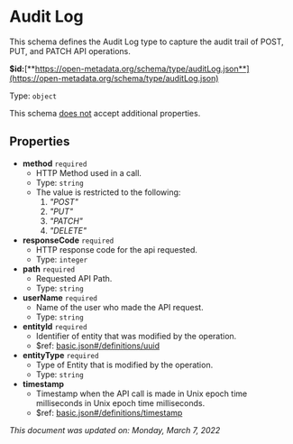 # Audit Log

This schema defines the Audit Log type to capture the audit trail of POST, PUT, and PATCH API operations.

**$id:**[**https://open-metadata.org/schema/type/auditLog.json**](https://open-metadata.org/schema/type/auditLog.json)

Type: `object`

This schema <u>does not</u> accept additional properties.

## Properties
 - **method** `required`
	 - HTTP Method used in a call.
	 - Type: `string`
	 - The value is restricted to the following: 
		 1. _"POST"_
		 2. _"PUT"_
		 3. _"PATCH"_
		 4. _"DELETE"_
 - **responseCode** `required`
	 - HTTP response code for the api requested.
	 - Type: `integer`
 - **path** `required`
	 - Requested API Path.
	 - Type: `string`
 - **userName** `required`
	 - Name of the user who made the API request.
	 - Type: `string`
 - **entityId** `required`
	 - Identifier of entity that was modified by the operation.
	 - $ref: [basic.json#/definitions/uuid](basic.md#uuid)
 - **entityType** `required`
	 - Type of Entity that is modified by the operation.
	 - Type: `string`
 - **timestamp**
	 - Timestamp when the API call is made in Unix epoch time milliseconds in Unix epoch time milliseconds.
	 - $ref: [basic.json#/definitions/timestamp](basic.md#timestamp)


_This document was updated on: Monday, March 7, 2022_
